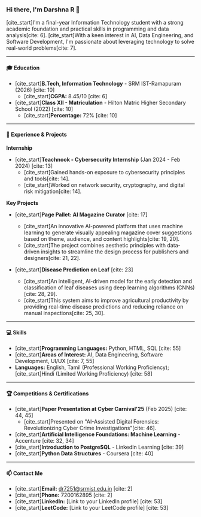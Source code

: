### Hi there, I'm Darshna R 👋

[cite_start]I'm a final-year Information Technology student with a strong academic foundation and practical skills in programming and data analysis[cite: 6]. [cite_start]With a keen interest in AI, Data Engineering, and Software Development, I'm passionate about leveraging technology to solve real-world problems[cite: 7].

---

#### 🎓 Education
* [cite_start]**B.Tech, Information Technology** - SRM IST-Ramapuram (2026) [cite: 10]
    * [cite_start]**CGPA:** 8.45/10 [cite: 6]
* [cite_start]**Class XII - Matriculation** - Hilton Matric Higher Secondary School (2022) [cite: 10]
    * [cite_start]**Percentage:** 72% [cite: 10]

---

#### 💼 Experience & Projects

**Internship**
* [cite_start]**Teachnook - Cybersecurity Internship** (Jan 2024 - Feb 2024) [cite: 13]
    * [cite_start]Gained hands-on exposure to cybersecurity principles and tools[cite: 14].
    * [cite_start]Worked on network security, cryptography, and digital risk mitigation[cite: 14].

**Key Projects**

* [cite_start]**Page Pallet: AI Magazine Curator** [cite: 17]
    * [cite_start]An innovative AI-powered platform that uses machine learning to generate visually appealing magazine cover suggestions based on theme, audience, and content highlights[cite: 19, 20].
    * [cite_start]The project combines aesthetic principles with data-driven insights to streamline the design process for publishers and designers[cite: 21, 22].

* [cite_start]**Disease Prediction on Leaf** [cite: 23]
    * [cite_start]An intelligent, AI-driven model for the early detection and classification of leaf diseases using deep learning algorithms (CNNs)[cite: 28, 29].
    * [cite_start]This system aims to improve agricultural productivity by providing real-time disease predictions and reducing reliance on manual inspections[cite: 25, 30].

---

#### 💻 Skills
* [cite_start]**Programming Languages:** Python, HTML, SQL [cite: 55]
* [cite_start]**Areas of Interest:** AI, Data Engineering, Software Development, UI/UX [cite: 7, 55]
* **Languages:** English, Tamil (Professional Working Proficiency); [cite_start]Hindi (Limited Working Proficiency) [cite: 58]

---

#### 🏆 Competitions & Certifications
* [cite_start]**Paper Presentation at Cyber Carnival'25** (Feb 2025) [cite: 44, 45]
    * [cite_start]Presented on "AI-Assisted Digital Forensics: Revolutionizing Cyber Crime Investigations"[cite: 46].
* [cite_start]**Artificial Intelligence Foundations: Machine Learning** - Accenture [cite: 32, 34]
* [cite_start]**Introduction to PostgreSQL** - LinkedIn Learning [cite: 39]
* [cite_start]**Python Data Structures** - Coursera [cite: 40]

---

#### 📫 Contact Me
* [cite_start]**Email:** dr7251@srmist.edu.in [cite: 2]
* [cite_start]**Phone:** 7200162895 [cite: 2]
* [cite_start]**LinkedIn:** [Link to your LinkedIn profile] [cite: 53]
* [cite_start]**LeetCode:** [Link to your LeetCode profile] [cite: 53]
